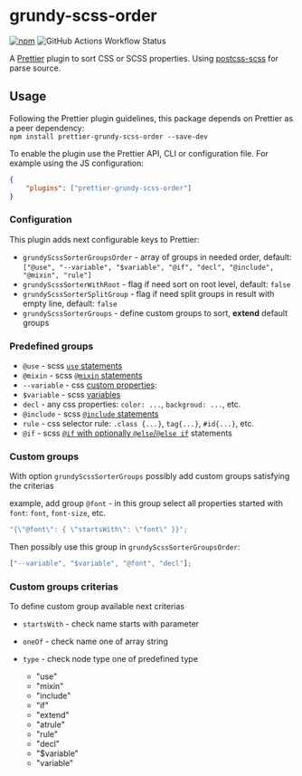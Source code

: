 # grundy-scss-order

[![npm][npm-badge]][npm] ![GitHub Actions Workflow Status][npm-build]

A [Prettier](https://prettier.io/) plugin to sort CSS or SCSS properties. Using [postcss-scss](https://github.com/postcss/postcss-scss) for parse source.

## Usage

Following the Prettier plugin guidelines, this package depends on Prettier as a peer dependency:  
`npm install prettier-grundy-scss-order --save-dev`

To enable the plugin use the Prettier API, CLI or configuration file. For example using the JS configuration:

```json
{
    "plugins": ["prettier-grundy-scss-order"]
}
```

### Configuration

This plugin adds next configurable keys to Prettier:

- `grundyScssSorterGroupsOrder` - array of groups in needed order, default:
  `["@use", "--variable", "$variable", "@if", "decl", "@include", "@mixin", "rule"]`
- `grundyScssSorterWithRoot` - flag if need sort on root level, default: `false`
- `grundyScssSorterSplitGroup` - flag if need split groups in result with empty line, default: `false`
- `grundyScssSorterGroups` - define custom groups to sort, **extend** default groups

### Predefined groups

- `@use` - scss [`use` statements](https://sass-lang.com/documentation/at-rules/use/)
- `@mixin` - scss [`@mixin` statements](https://sass-lang.com/documentation/at-rules/mixin/)
- `--variable` - css [custom properties](https://developer.mozilla.org/en-US/docs/Web/CSS/--*):
- `$variable` - scss [variables](https://sass-lang.com/documentation/variables/)
- `decl` - any css properties: `color: ...`, `backgroud: ...`, etc.
- `@include` - scss [`@include` statements](https://sass-lang.com/documentation/at-rules/mixin/)
- `rule` - css selector rule: `.class {...}`, `tag{...}`, `#id{...}`, etc.
- `@if` - scss [`@if` with optionally `@else`/`@else if`](https://sass-lang.com/documentation/at-rules/control/if/) statements

### Custom groups

With option `grundyScssSorterGroups` possibly add custom groups satisfying the criterias

example, add group `@font` - in this group select all properties started with `font`: `font`, `font-size`, etc.

```js
"{\"@font\": { \"startsWith\": \"font\" }}";
```

Then possibly use this group in `grundyScssSorterGroupsOrder`:

```js
["--variable", "$variable", "@font", "decl"];
```
### Custom groups criterias

To define custom group available next criterias

- `startsWith` - check name starts with parameter
- `oneOf` - check name one of array string
- `type` - check node type one of predefined type

  - "use"
  - "mixin"
  - "include"
  - "if"
  - "extend"
  - "atrule"
  - "rule"
  - "decl"
  - "$variable"
  - "variable"

[npm]: https://www.npmjs.com/package/prettier-grundy-scss-order
[npm-badge]: https://img.shields.io/npm/v/prettier-grundy-scss-order?color=blue
[npm-build]: https://img.shields.io/github/actions/workflow/status/urffin/grundy-scss-order/npm-publish.yml?label=build
